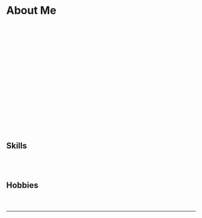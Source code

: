 # About Me

<div style="text-align: center; animation: fadeIn 2s ease-in;">
  <img src="https://via.placeholder.com/150" alt="Profile Picture" style="border-radius: 50%; width: 150px; animation: bounce 2s infinite;">
  <h1 style="font-family: Arial, sans-serif; color: #333;">Professorn here!
  <p style="font-family: Arial, sans-serif; color: #555;">Im new to this.</p>
</div>

## Skills
<div style="animation: slideIn 2s ease-in;">
  - **Programming Languages**: JavaScript, Python, C++
  - **Frameworks**: React, Django, Flask
  - **Tools**: Git, Docker, VS Code
</div>

## Hobbies
<div style="animation: fadeIn 3s ease-in;">
  - 📚 Reading tech blogs
  - 🎨 Creating digital art
  - 🌱 Gardening
</div>

---

<style>
  @keyframes fadeIn {
    from {
      opacity: 0;
    }
    to {
      opacity: 1;
    }
  }

  @keyframes bounce {
    0%, 100% {
      transform: translateY(0);
    }
    50% {
      transform: translateY(-10px);
    }
  }

  @keyframes slideIn {
    from {
      transform: translateX(-100%);
      opacity: 0;
    }
    to {
      transform: translateX(0);
      opacity: 1;
    }
  }
</style>
